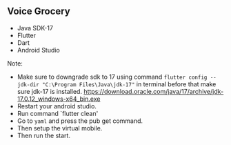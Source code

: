## Voice Grocery
- Java SDK-17
- Flutter
- Dart
- Android Studio

Note:
* Make sure to downgrade sdk to 17 using command `flutter config --jdk-dir "C:\Program Files\Java\jdk-17"` in terminal before that make sure jdk-17 is installed. https://download.oracle.com/java/17/archive/jdk-17.0.12_windows-x64_bin.exe
* Restart your android studio.
* Run command `flutter clean'
* Go to `yaml` and press the pub get command.
* Then setup the virtual mobile.
* Then run the start.
